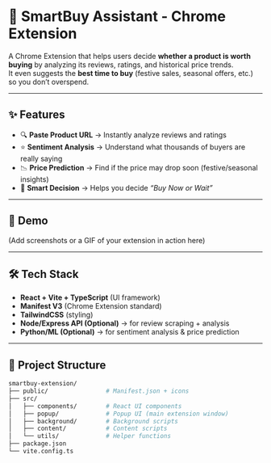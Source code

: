 # 🛒 SmartBuy Assistant - Chrome Extension

A Chrome Extension that helps users decide **whether a product is worth buying** by analyzing its reviews, ratings, and historical price trends.  
It even suggests the **best time to buy** (festive sales, seasonal offers, etc.) so you don’t overspend.  

---

## ✨ Features
- 🔍 **Paste Product URL** → Instantly analyze reviews and ratings  
- ⭐ **Sentiment Analysis** → Understand what thousands of buyers are really saying  
- 📉 **Price Prediction** → Find if the price may drop soon (festive/seasonal insights)  
- 🛒 **Smart Decision** → Helps you decide *“Buy Now or Wait”*  

---

## 🚀 Demo
(Add screenshots or a GIF of your extension in action here)

---

## 🛠️ Tech Stack
- **React + Vite + TypeScript** (UI framework)  
- **Manifest V3** (Chrome Extension standard)  
- **TailwindCSS** (styling)  
- **Node/Express API (Optional)** → for review scraping + analysis  
- **Python/ML (Optional)** → for sentiment analysis & price prediction  

---

## 📂 Project Structure
```bash
smartbuy-extension/
├── public/                # Manifest.json + icons
├── src/
│   ├── components/        # React UI components
│   ├── popup/             # Popup UI (main extension window)
│   ├── background/        # Background scripts
│   ├── content/           # Content scripts
│   └── utils/             # Helper functions
├── package.json
└── vite.config.ts
